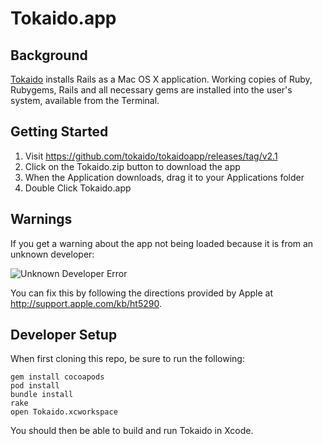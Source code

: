 # Tokaido.app

## Background
[Tokaido](http://yehudakatz.com/2012/04/13/tokaido-my-hopes-and-dreams)
installs Rails as a Mac OS X application.
Working copies of Ruby, Rubygems, Rails and all necessary gems
are installed into the user's system, available from the Terminal.

## Getting Started
1. Visit https://github.com/tokaido/tokaidoapp/releases/tag/v2.1
2. Click on the Tokaido.zip button to download the app
3. When the Application downloads, drag it to your Applications folder
4. Double Click Tokaido.app

## Warnings

If you get a warning about the app not being loaded because it is from an unknown developer:

![Unknown Developer Error](https://cloud.githubusercontent.com/assets/22501/2796617/7526189c-cc12-11e3-963e-78a89d0cd66b.png)

You can fix this by following the directions provided by Apple at http://support.apple.com/kb/ht5290.

## Developer Setup

When first cloning this repo, be sure to run the following:

    gem install cocoapods
    pod install
    bundle install
    rake
    open Tokaido.xcworkspace

You should then be able to build and run Tokaido in Xcode.
